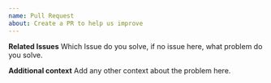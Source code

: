 ```yaml
---
name: Pull Request
about: Create a PR to help us improve
---
```


**Related Issues**
Which Issue do you solve, if no issue here, what problem do you solve.

**Additional context**
Add any other context about the problem here.
